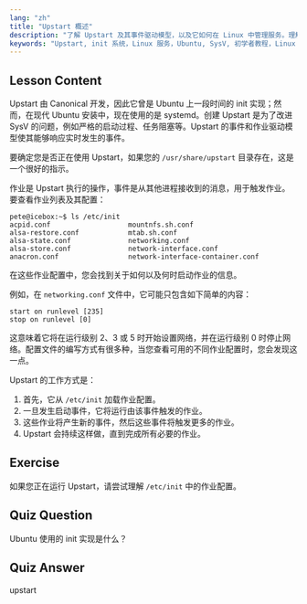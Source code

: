 ```yaml
---
lang: "zh"
title: "Upstart 概述"
description: "了解 Upstart 及其事件驱动模型，以及它如何在 Linux 中管理服务。理解 Upstart 作业配置及其作为 init 系统的作用。"
keywords: "Upstart, init 系统，Linux 服务，Ubuntu, SysV, 初学者教程，Linux 指南"
---
```


## Lesson Content

Upstart 由 Canonical 开发，因此它曾是 Ubuntu 上一段时间的 init 实现；然而，在现代 Ubuntu 安装中，现在使用的是 systemd。创建 Upstart 是为了改进 SysV 的问题，例如严格的启动过程、任务阻塞等。Upstart 的事件和作业驱动模型使其能够响应实时发生的事件。

要确定您是否正在使用 Upstart，如果您的 `/usr/share/upstart` 目录存在，这是一个很好的指示。

作业是 Upstart 执行的操作，事件是从其他进程接收到的消息，用于触发作业。要查看作业列表及其配置：

```plaintext
pete@icebox:~$ ls /etc/init
acpid.conf                   mountnfs.sh.conf
alsa-restore.conf            mtab.sh.conf
alsa-state.conf              networking.conf
alsa-store.conf              network-interface.conf
anacron.conf                 network-interface-container.conf
```

在这些作业配置中，您会找到关于如何以及何时启动作业的信息。

例如，在 `networking.conf` 文件中，它可能只包含如下简单的内容：

```plaintext
start on runlevel [235]
stop on runlevel [0]
```

这意味着它将在运行级别 2、3 或 5 时开始设置网络，并在运行级别 0 时停止网络。配置文件的编写方式有很多种，当您查看可用的不同作业配置时，您会发现这一点。

Upstart 的工作方式是：

1. 首先，它从 `/etc/init` 加载作业配置。
2. 一旦发生启动事件，它将运行由该事件触发的作业。
3. 这些作业将产生新的事件，然后这些事件将触发更多的作业。
4. Upstart 会持续这样做，直到完成所有必要的作业。

## Exercise

如果您正在运行 Upstart，请尝试理解 `/etc/init` 中的作业配置。

## Quiz Question

Ubuntu 使用的 init 实现是什么？

## Quiz Answer

upstart
